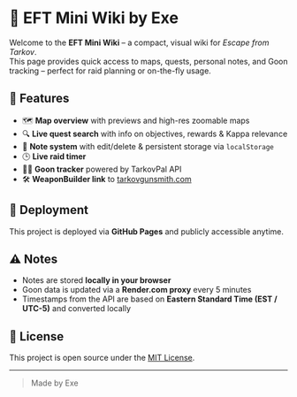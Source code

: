 # 🎯 EFT Mini Wiki by Exe

Welcome to the **EFT Mini Wiki** – a compact, visual wiki for *Escape from Tarkov*.  
This page provides quick access to maps, quests, personal notes, and Goon tracking – perfect for raid planning or on-the-fly usage.

## 🔧 Features

- 🗺️ **Map overview** with previews and high-res zoomable maps
- 🔍 **Live quest search** with info on objectives, rewards & Kappa relevance
- 📓 **Note system** with edit/delete & persistent storage via `localStorage`
- 🕒 **Live raid timer**
- 🧟‍♂️ **Goon tracker** powered by TarkovPal API
- 🛠️ **WeaponBuilder link** to [tarkovgunsmith.com](https://tarkovgunsmith.com/moddedweaponbuilder)

## 🚀 Deployment

This project is deployed via **GitHub Pages** and publicly accessible anytime.

## ⚠️ Notes

- Notes are stored **locally in your browser**
- Goon data is updated via a **Render.com proxy** every 5 minutes
- Timestamps from the API are based on **Eastern Standard Time (EST / UTC-5)** and converted locally

## 🧠 License

This project is open source under the [MIT License](LICENSE).

---

> Made by Exe
